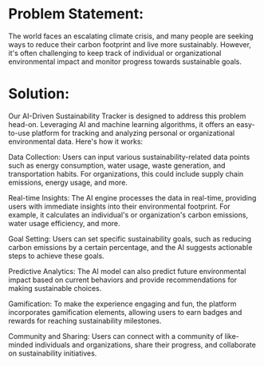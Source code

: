 # Problem Statement:
The world faces an escalating climate crisis, and many people are seeking ways to reduce their carbon footprint and live more sustainably. However, it's often challenging to keep track of individual or organizational environmental impact and monitor progress towards sustainable goals.

# Solution:
Our AI-Driven Sustainability Tracker is designed to address this problem head-on. Leveraging AI and machine learning algorithms, it offers an easy-to-use platform for tracking and analyzing personal or organizational environmental data. Here's how it works:

Data Collection: Users can input various sustainability-related data points such as energy consumption, water usage, waste generation, and transportation habits. For organizations, this could include supply chain emissions, energy usage, and more.

Real-time Insights: The AI engine processes the data in real-time, providing users with immediate insights into their environmental footprint. For example, it calculates an individual's or organization's carbon emissions, water usage efficiency, and more.

Goal Setting: Users can set specific sustainability goals, such as reducing carbon emissions by a certain percentage, and the AI suggests actionable steps to achieve these goals.

Predictive Analytics: The AI model can also predict future environmental impact based on current behaviors and provide recommendations for making sustainable choices.

Gamification: To make the experience engaging and fun, the platform incorporates gamification elements, allowing users to earn badges and rewards for reaching sustainability milestones.

Community and Sharing: Users can connect with a community of like-minded individuals and organizations, share their progress, and collaborate on sustainability initiatives.
